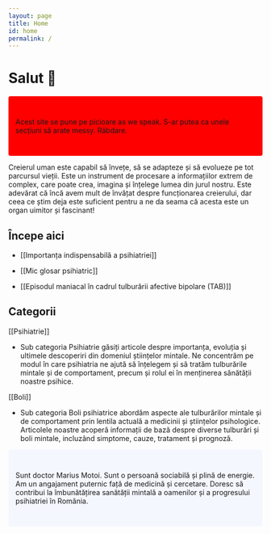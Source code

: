 ```yaml
---
layout: page
title: Home
id: home
permalink: /
---
```


# Salut 🌱

<p style="padding: 3em 1em; background: #FF0000; border-radius: 4px;"> Acest site se pune pe picioare as we speak. S-ar putea ca unele secțiuni să arate messy. Răbdare.
</p>

Creierul uman este capabil să învețe, să se adapteze și să evolueze pe tot parcursul vieții. Este un instrument de procesare a informațiilor extrem de complex, care poate crea, imagina și înțelege lumea din jurul nostru. Este adevărat că încă avem mult de învățat despre funcționarea creierului, dar ceea ce știm deja este suficient pentru a ne da seama că acesta este un organ uimitor și fascinant!

## Începe aici

- [[Importanța indispensabilă a psihiatriei]]

- [[Mic glosar psihiatric]]

- [[Episodul maniacal în cadrul tulburării afective bipolare (TAB)]]

## Categorii

[[Psihiatrie]]

- Sub categoria Psihiatrie găsiți articole despre importanța, evoluția și ultimele descoperiri din domeniul științelor mintale. Ne concentrăm pe modul în care psihiatria ne ajută să înțelegem și să tratăm tulburările mintale și de comportament, precum și rolul ei în menținerea sănătății noastre psihice.

[[Boli]]
- Sub categoria Boli psihiatrice abordăm aspecte ale tulburărilor mintale și de comportament prin lentila actuală a medicinii și științelor psihologice. Articolele noastre acoperă informații de bază despre diverse tulburări și boli mintale, incluzând simptome, cauze, tratament și prognoză.

<p style="padding: 3em 1em; background: #f5f7ff; border-radius: 4px;"> Sunt doctor Marius Motoi. Sunt o persoană sociabilă și plină de energie. Am un angajament puternic față de medicină și cercetare. Doresc să contribui la îmbunătățirea sanătății mintală a oamenilor și a progresului psihiatriei în România.
</p>

